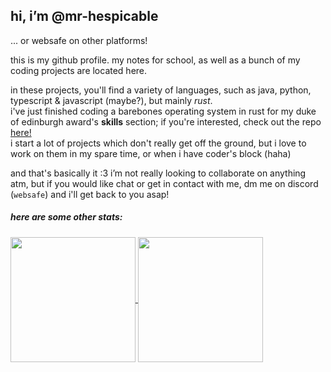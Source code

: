 ## hi, i’m @mr-hespicable
... or websafe on other platforms!

this is my github profile. my notes for school, as well as a bunch of my coding projects are located here.

in these projects, you'll find a variety of languages, such as java, python, typescript & javascript (maybe?), but mainly _rust_.  
i've just finished coding a barebones operating system in rust for my duke of edinburgh award's **skills** section; if you're interested, check out the repo [here!](https://mr-hespicable/sketchos)   
i start a lot of projects which don't really get off the ground, but i love to work on them in my spare time, or when i have coder's block (haha)

and that's basically it :3 i’m not really looking to collaborate on anything atm, but if you would like chat or get in contact with me, dm me on discord (`websafe`) and i'll get back to you asap!

##### here are some other stats:

<a href="https://github.com/mr-hespicable/">
  <img height=200 align="center" src="https://github-readme-stats.vercel.app/api?username=mr-hespicable&theme=gruvbox"/>
</a>
<a href="https://github.com/mr-hespicable">
  <img height=200 align="center" src="https://github-readme-stats.vercel.app/api/top-langs?username=mr-hespicable&layout=compact&langs_count=8&card_width=320&theme=gruvbox" />
</a>

